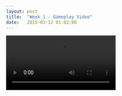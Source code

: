 ```yaml
---
layout: post
title:  "Week 1 - Gameplay Video"
date:   2015-03-12 01:02:00
---
```


<video src="../vids/week1-playtest.mp4"></video>
